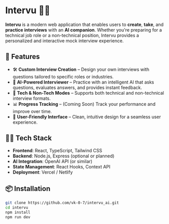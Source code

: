 # Intervu 🎤🧠

**Intervu** is a modern web application that enables users to **create**, **take**, and **practice interviews** with an **AI companion**. Whether you're preparing for a technical job role or a non-technical position, Intervu provides a personalized and interactive mock interview experience.

## 🚀 Features

- 🛠️ **Custom Interview Creation** – Design your own interviews with questions tailored to specific roles or industries.
- 🤖 **AI-Powered Interviewer** – Practice with an intelligent AI that asks questions, evaluates answers, and provides instant feedback.
- 💬 **Tech & Non-Tech Modes** – Supports both technical and non-technical interview formats.
- 📊 **Progress Tracking** – (Coming Soon) Track your performance and improve over time.
- 🎯 **User-Friendly Interface** – Clean, intuitive design for a seamless user experience.

## 🧑‍💻 Tech Stack

- **Frontend**: React, TypeScript, Tailwind CSS
- **Backend**: Node.js, Express (optional or planned)
- **AI Integration**: OpenAI API (or similar)
- **State Management**: React Hooks, Context API
- **Deployment**: Vercel / Netlify

## 📦 Installation

```bash
git clone https://github.com/vk-0-7/intervu_ai.git
cd intervu
npm install
npm run dev
```
